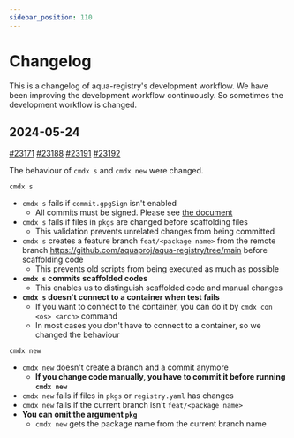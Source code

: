 ```yaml
---
sidebar_position: 110
---
```


# Changelog

This is a changelog of aqua-registry's development workflow.
We have been improving the development workflow continuously.
So sometimes the development workflow is changed.

## 2024-05-24

[#23171](https://github.com/aquaproj/aqua-registry/pull/23171) [#23188](https://github.com/aquaproj/aqua-registry/pull/23188) [#23191](https://github.com/aquaproj/aqua-registry/pull/23191) [#23192](https://github.com/aquaproj/aqua-registry/pull/23192)

The behaviour of `cmdx s` and `cmdx new` were changed.

`cmdx s`

- `cmdx s` fails if `commit.gpgSign` isn't enabled
  - All commits must be signed. Please see [the document](https://github.com/suzuki-shunsuke/oss-contribution-guide/blob/main/docs/commit-signing.md)
- `cmdx s` fails if files in `pkgs` are changed before scaffolding files
  - This validation prevents unrelated changes from being committed
- `cmdx s` creates a feature branch `feat/<package name>` from the remote branch https://github.com/aquaproj/aqua-registry/tree/main before scaffolding code
  - This prevents old scripts from being executed as much as possible
- **`cmdx s` commits scaffolded codes**
  - This enables us to distinguish scaffolded code and manual changes
- **`cmdx s` doesn't connect to a container when test fails**
  - If you want to connect to the container, you can do it by `cmdx con <os> <arch>` command
  - In most cases you don't have to connect to a container, so we changed the behaviour

`cmdx new`

- `cmdx new` doesn't create a branch and a commit anymore
  - **If you change code manually, you have to commit it before running `cmdx new`**
- `cmdx new` fails if files in `pkgs` or `registry.yaml` has changes
- `cmdx new` fails if the current branch isn't `feat/<package name>`
- **You can omit the argument `pkg`**
  - `cmdx new` gets the package name from the current branch name
